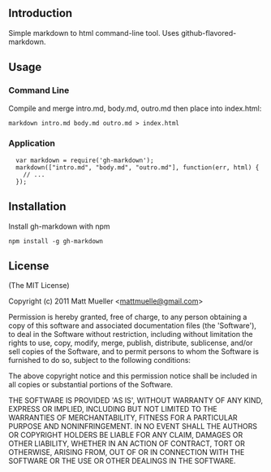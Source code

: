 ## Introduction

Simple markdown to html command-line tool. Uses github-flavored-markdown.

## Usage

### Command Line

Compile and merge intro.md, body.md, outro.md then place into index.html:

`markdown intro.md body.md outro.md > index.html`

### Application

``` 
  var markdown = require('gh-markdown');
  markdown(["intro.md", "body.md", "outro.md"], function(err, html) {
    // ...
  });
```

## Installation
Install gh-markdown with npm

`npm install -g gh-markdown`

## License 

(The MIT License)

Copyright (c) 2011 Matt Mueller &lt;mattmuelle@gmail.com&gt;

Permission is hereby granted, free of charge, to any person obtaining
a copy of this software and associated documentation files (the
'Software'), to deal in the Software without restriction, including
without limitation the rights to use, copy, modify, merge, publish,
distribute, sublicense, and/or sell copies of the Software, and to
permit persons to whom the Software is furnished to do so, subject to
the following conditions:

The above copyright notice and this permission notice shall be
included in all copies or substantial portions of the Software.

THE SOFTWARE IS PROVIDED 'AS IS', WITHOUT WARRANTY OF ANY KIND,
EXPRESS OR IMPLIED, INCLUDING BUT NOT LIMITED TO THE WARRANTIES OF
MERCHANTABILITY, FITNESS FOR A PARTICULAR PURPOSE AND NONINFRINGEMENT.
IN NO EVENT SHALL THE AUTHORS OR COPYRIGHT HOLDERS BE LIABLE FOR ANY
CLAIM, DAMAGES OR OTHER LIABILITY, WHETHER IN AN ACTION OF CONTRACT,
TORT OR OTHERWISE, ARISING FROM, OUT OF OR IN CONNECTION WITH THE
SOFTWARE OR THE USE OR OTHER DEALINGS IN THE SOFTWARE.